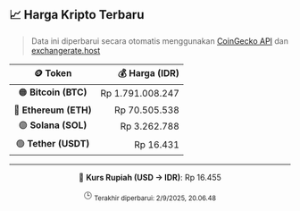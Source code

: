 

<!-- HARGA_KRIPTO -->
## 📈 Harga Kripto Terbaru

> Data ini diperbarui secara otomatis menggunakan [CoinGecko API](https://www.coingecko.com/) dan [exchangerate.host](https://exchangerate.host/)

<div align="center">

| 🪙 Token | 💰 Harga (IDR) |
|:------:|---------------:|
| 🟠 **Bitcoin (BTC)**   | Rp 1.791.008.247 |
| 🔵 **Ethereum (ETH)**  | Rp 70.505.538 |
| 🟣 **Solana (SOL)**    | Rp 3.262.788 |
| 🟢 **Tether (USDT)**   | Rp 16.431 |

---

💱 **Kurs Rupiah (USD → IDR)**: Rp 16.455

🕒 <sub>Terakhir diperbarui: 2/9/2025, 20.06.48</sub>

</div>
<!-- /HARGA_KRIPTO -->